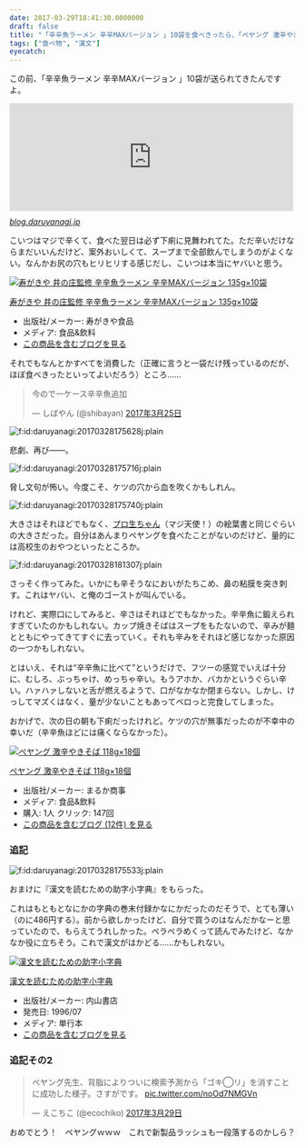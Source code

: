 ```yaml
---
date: 2017-03-29T18:41:30.0000000
draft: false
title: "「辛辛魚ラーメン 辛辛MAXバージョン 」10袋を食べきったら、「ぺヤング 激辛やきそば」が18個送られてきた件について"
tags: ["食べ物", "漢文"]
eyecatch: 
---
```

<p>この前、「辛辛魚ラーメン 辛辛MAXバージョン 」10袋が送られてきたんですよ。</p><p><iframe src="http://blog.daruyanagi.jp/embed/2017/01/13/173352" title="風邪ひいて死にかけてたら、辛辛魚が送られてきた。 - だるろぐ" class="embed-card embed-blogcard" scrolling="no" frameborder="0" style="display: block; width: 100%; height: 190px; max-width: 500px; margin: 10px 0px;"></iframe><cite class="hatena-citation"><a href="http://blog.daruyanagi.jp/entry/2017/01/13/173352">blog.daruyanagi.jp</a></cite></p><p>こいつはマジで辛くて、食べた翌日は必ず下痢に見舞われてた。ただ辛いだけならまだいいんだけど、案外おいしくて、スープまで全部飲んでしまうのがよくない。なんかお尻の穴もヒリヒリする感じだし、こいつは本当にヤバいと思う。</p><p><div class="hatena-asin-detail"><a href="http://www.amazon.co.jp/exec/obidos/ASIN/B01IQJPE3E/bestylesnet-22/"><img src="https://images-fe.ssl-images-amazon.com/images/I/51wUhzBPfBL._SL160_.jpg" class="hatena-asin-detail-image" alt="寿がきや 井の庄監修 辛辛魚ラーメン 辛辛MAXバージョン 135g×10袋" title="寿がきや 井の庄監修 辛辛魚ラーメン 辛辛MAXバージョン 135g×10袋"></a><div class="hatena-asin-detail-info"><p class="hatena-asin-detail-title"><a href="http://www.amazon.co.jp/exec/obidos/ASIN/B01IQJPE3E/bestylesnet-22/">寿がきや 井の庄監修 辛辛魚ラーメン 辛辛MAXバージョン 135g×10袋</a></p><ul><li><span class="hatena-asin-detail-label">出版社/メーカー:</span> 寿がきや食品</li><li><span class="hatena-asin-detail-label">メディア:</span> 食品&飲料</li><li><a href="http://d.hatena.ne.jp/asin/B01IQJPE3E/bestylesnet-22" target="_blank">この商品を含むブログを見る</a></li></ul></div><div class="hatena-asin-detail-foot"></div></div></p><p>それでもなんとかすべてを消費した（正確に言うと一袋だけ残っているのだが、ほぼ食べきったといってよいだろう）ところ……</p><p><blockquote class="twitter-tweet" data-lang="ja"><p lang="ja" dir="ltr">今ので一ケース辛辛魚追加</p>&mdash; しばやん (@shibayan) <a href="https://twitter.com/shibayan/status/845538195827703809">2017年3月25日</a></blockquote><script async src="//platform.twitter.com/widgets.js" charset="utf-8"></script></p><p><span itemscope itemtype="http://schema.org/Photograph"><img src="20170328175628.jpg" alt="f:id:daruyanagi:20170328175628j:plain" title="f:id:daruyanagi:20170328175628j:plain" class="hatena-fotolife" itemprop="image"></span></p><p>悲劇、再び――。</p><p><span itemscope itemtype="http://schema.org/Photograph"><img src="20170328175716.jpg" alt="f:id:daruyanagi:20170328175716j:plain" title="f:id:daruyanagi:20170328175716j:plain" class="hatena-fotolife" itemprop="image"></span></p><p>脅し文句が怖い。今度こそ、ケツの穴から血を吹くかもしれん。</p><p><span itemscope itemtype="http://schema.org/Photograph"><img src="20170328175740.jpg" alt="f:id:daruyanagi:20170328175740j:plain" title="f:id:daruyanagi:20170328175740j:plain" class="hatena-fotolife" itemprop="image"></span></p><p>大きさはそれほどでもなく、<a href="http://pronama.jp">&#x30D7;&#x30ED;&#x751F;&#x3061;&#x3083;&#x3093;</a>（マジ天使！）の絵葉書と同じぐらいの大きさだった。自分はあんまりペヤングを食べたことがないのだけど、量的には高校生のおやつといったところか。</p><p><span itemscope itemtype="http://schema.org/Photograph"><img src="20170328181307.jpg" alt="f:id:daruyanagi:20170328181307j:plain" title="f:id:daruyanagi:20170328181307j:plain" class="hatena-fotolife" itemprop="image"></span></p><p>さっそく作ってみた。いかにも辛そうなにおいがたちこめ、鼻の粘膜を突き刺す。これはヤバい、と俺のゴーストが叫んでいる。</p><p>けれど、実際口にしてみると、辛さはそれほどでもなかった。辛辛魚に鍛えられすぎていたのかもしれない。カップ焼きそばはスープをもたないので、辛みが麺とともにやってきてすぐに去っていく。それも辛みをそれほど感じなかった原因の一つかもしれない。</p><p>とはいえ、それは“辛辛魚に比べて”というだけで、フツーの感覚でいえば十分に、むしろ、ぶっちゃけ、めっちゃ辛い。もうアホか、バカかというぐらい辛い。ハァハァしないと舌が燃えるようで、口がなかなか閉まらない。しかし、けっしてマズくはなく、量が少ないこともあってペロっと完食してしまった。</p><p>おかげで、次の日の朝も下痢だったけれど。ケツの穴が無事だったのが不幸中の幸いだ（辛辛魚ほどには痛くならなかった）。</p><p><div class="hatena-asin-detail"><a href="http://www.amazon.co.jp/exec/obidos/ASIN/B007JE76M0/bestylesnet-22/"><img src="https://images-fe.ssl-images-amazon.com/images/I/51N3OjvW2lL._SL160_.jpg" class="hatena-asin-detail-image" alt="ぺヤング 激辛やきそば 118g×18個" title="ぺヤング 激辛やきそば 118g×18個"></a><div class="hatena-asin-detail-info"><p class="hatena-asin-detail-title"><a href="http://www.amazon.co.jp/exec/obidos/ASIN/B007JE76M0/bestylesnet-22/">ぺヤング 激辛やきそば 118g×18個</a></p><ul><li><span class="hatena-asin-detail-label">出版社/メーカー:</span> まるか商事</li><li><span class="hatena-asin-detail-label">メディア:</span> 食品&飲料</li><li><span class="hatena-asin-detail-label">購入</span>: 1人 <span class="hatena-asin-detail-label">クリック</span>: 147回</li><li><a href="http://d.hatena.ne.jp/asin/B007JE76M0/bestylesnet-22" target="_blank">この商品を含むブログ (12件) を見る</a></li></ul></div><div class="hatena-asin-detail-foot"></div></div></p>

<div class="section">
<h3>追記</h3>
<p><span itemscope itemtype="http://schema.org/Photograph"><img src="20170328175533.jpg" alt="f:id:daruyanagi:20170328175533j:plain" title="f:id:daruyanagi:20170328175533j:plain" class="hatena-fotolife" itemprop="image"></span></p><p>おまけに『漢文を読むための助字小字典』をもらった。</p><p>これはもともとなにかの字典の巻末付録かなにかだったのだそうで、とても薄い（のに486円する）。前から欲しかったけど、自分で買うのはなんだかなーと思っていたので、もらえてうれしかった。ペラペラめくって読んでみたけど、なかなか役に立ちそう。これで漢文がはかどる……かもしれない。</p><p><div class="hatena-asin-detail"><a href="http://www.amazon.co.jp/exec/obidos/ASIN/4900196126/bestylesnet-22/"><img src="https://images-fe.ssl-images-amazon.com/images/I/410Jy8-3RHL._SL160_.jpg" class="hatena-asin-detail-image" alt="漢文を読むための助字小字典" title="漢文を読むための助字小字典"></a><div class="hatena-asin-detail-info"><p class="hatena-asin-detail-title"><a href="http://www.amazon.co.jp/exec/obidos/ASIN/4900196126/bestylesnet-22/">漢文を読むための助字小字典</a></p><ul><li><span class="hatena-asin-detail-label">出版社/メーカー:</span> 内山書店</li><li><span class="hatena-asin-detail-label">発売日:</span> 1996/07</li><li><span class="hatena-asin-detail-label">メディア:</span> 単行本</li><li><a href="http://d.hatena.ne.jp/asin/4900196126/bestylesnet-22" target="_blank">この商品を含むブログを見る</a></li></ul></div><div class="hatena-asin-detail-foot"></div></div></p>

</div>
<div class="section">
<h3>追記その2</h3>
<p><blockquote class="twitter-tweet" data-lang="ja"><p lang="ja" dir="ltr">ペヤング先生、背脂によりついに検索予測から「ゴキ◯リ」を消すことに成功した様子。さすがです。 <a href="https://t.co/noOd7NMGVn">pic.twitter.com/noOd7NMGVn</a></p>&mdash; えこちこ (@ecochiko) <a href="https://twitter.com/ecochiko/status/846942717003399168">2017年3月29日</a></blockquote><script async src="//platform.twitter.com/widgets.js" charset="utf-8"></script></p><p>おめでとう！　ペヤングｗｗｗ　これで新製品ラッシュも一段落するのかしら？</p>

</div>